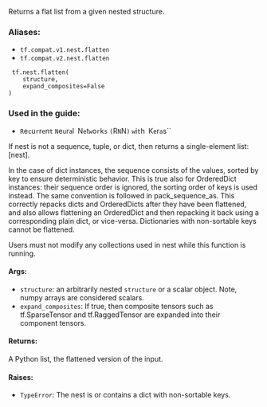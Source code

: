
Returns a flat list from a given nested structure.
### Aliases:
- `tf.compat.v1.nest.flatten`
- `tf.compat.v2.nest.flatten`

```
 tf.nest.flatten(
    structure,
    expand_composites=False
)
```
### Used in the guide:
- ``R``e``c``u``r``r``e``n``t`` ``N``e``u``r``a``l`` ``N``e``t``w``o``r``k``s`` ``(``R``N``N``)`` ``w``i``t``h`` ``K``e``r``a``s``

If nest is not a sequence, tuple, or dict, then returns a single-element list: [nest].

In the case of dict instances, the sequence consists of the values, sorted by key to ensure deterministic behavior. This is true also for OrderedDict instances: their sequence order is ignored, the sorting order of keys is used instead. The same convention is followed in pack_sequence_as. This correctly repacks dicts and OrderedDicts after they have been flattened, and also allows flattening an OrderedDict and then repacking it back using a corresponding plain dict, or vice-versa. Dictionaries with non-sortable keys cannot be flattened.

Users must not modify any collections used in nest while this function is running.
#### Args:
- `structure`: an arbitrarily nested `structure` or a scalar object. Note, numpy arrays are considered scalars.
- `expand_composites`: If true, then composite tensors such as tf.SparseTensor and tf.RaggedTensor are expanded into their component tensors.
#### Returns:

A Python list, the flattened version of the input.
#### Raises:
- `TypeError`: The nest is or contains a dict with non-sortable keys.
